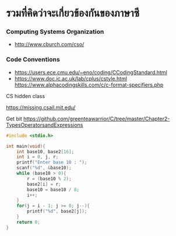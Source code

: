 # รวมที่คิดว่าจะเกี่ยวข้องกันของภาษาซี
### Computing Systems Organization
* http://www.cburch.com/cso/

### Code Conventions
* https://users.ece.cmu.edu/~eno/coding/CCodingStandard.html
* https://www.doc.ic.ac.uk/lab/cplus/cstyle.html
https://www.alphacodingskills.com/c/c-format-specifiers.php


CS hidden class 

https://missing.csail.mit.edu/

Get bit 
https://github.com/greenteawarrior/C/tree/master/Chapter2-TypesOperatorsandExpressions

```c
#include <stdio.h>

int main(void){
	int base10, base2[16];
	int i = 0, j, r;
	printf("Enter base 10 : ");
	scanf("%d", &base10);
	while (base10 > 0){
		r = (base10 % 2);
		base2[i] = r;
		base10 = base10 / 8;
		i++;
	}
	for(j = i - 1; j >= 0; j--){
		printf("%d", base2[j]);
	}
	return 0;
}
```
